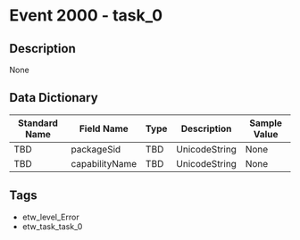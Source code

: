 # Event 2000 - task_0

## Description
None

## Data Dictionary
|Standard Name|Field Name|Type|Description|Sample Value|
|---|---|---|---|---|
|TBD|packageSid|TBD|UnicodeString|None|None|
|TBD|capabilityName|TBD|UnicodeString|None|None|

## Tags
* etw_level_Error
* etw_task_task_0